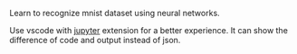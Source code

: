 Learn to recognize mnist dataset using neural networks.

Use vscode with [jupyter](https://marketplace.visualstudio.com/items?itemName=ms-toolsai.jupyter) extension for a better experience. It can show the difference of code and output instead of json.
